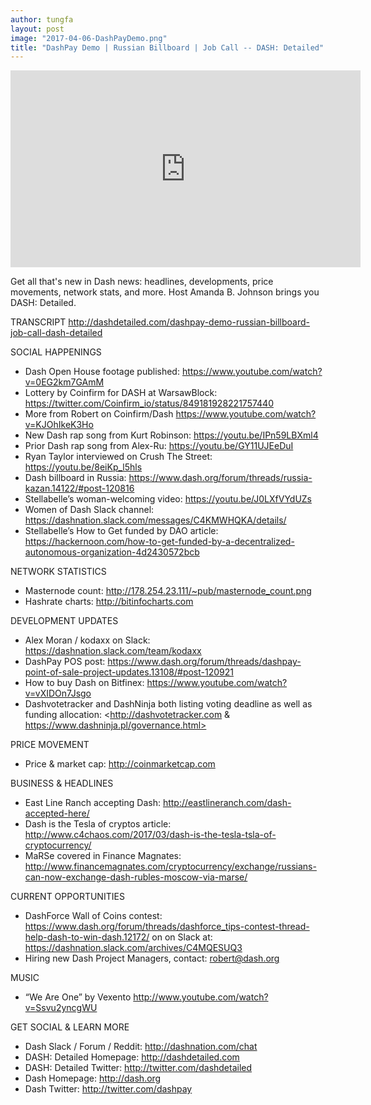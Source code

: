 ```yaml
---
author: tungfa
layout: post
image: "2017-04-06-DashPayDemo.png"
title: "DashPay Demo | Russian Billboard | Job Call -- DASH: Detailed"
---
```

<iframe width="560" height="315" src="https://www.youtube.com/embed/Z03lcaJItoI" frameborder="0" allowfullscreen></iframe>

Get all that's new in Dash news: headlines, developments, price movements, network stats, and more. Host Amanda B. Johnson brings you DASH: Detailed.

TRANSCRIPT
<http://dashdetailed.com/dashpay-demo-russian-billboard-job-call-dash-detailed>

SOCIAL HAPPENINGS
- Dash Open House footage published: <https://www.youtube.com/watch?v=0EG2km7GAmM>
- Lottery by Coinfirm for DASH at WarsawBlock: <https://twitter.com/Coinfirm_io/status/849181928221757440>
- More from Robert on Coinfirm/Dash <https://www.youtube.com/watch?v=KJOhIkeK3Ho>
- New Dash rap song from Kurt Robinson: <https://youtu.be/IPn59LBXml4> 
- Prior Dash rap song from Alex-Ru: <https://youtu.be/GY11UJEeDuI>
- Ryan Taylor interviewed on Crush The Street: <https://youtu.be/8eiKp_l5hls> 
- Dash billboard in Russia: <https://www.dash.org/forum/threads/russia-kazan.14122/#post-120816>
- Stellabelle’s woman-welcoming video: <https://youtu.be/J0LXfVYdUZs>
- Women of Dash Slack channel: <https://dashnation.slack.com/messages/C4KMWHQKA/details/>
- Stellabelle’s How to Get funded by DAO article: <https://hackernoon.com/how-to-get-funded-by-a-decentralized-autonomous-organization-4d2430572bcb>

NETWORK STATISTICS
- Masternode count: <http://178.254.23.111/~pub/masternode_count.png>
- Hashrate charts: <http://bitinfocharts.com>

DEVELOPMENT UPDATES
- Alex Moran / kodaxx on Slack: <https://dashnation.slack.com/team/kodaxx>
- DashPay POS post: <https://www.dash.org/forum/threads/dashpay-point-of-sale-project-updates.13108/#post-120921>
- How to buy Dash on Bitfinex: <https://www.youtube.com/watch?v=vXIDOn7Jsgo>
- Dashvotetracker and DashNinja both listing voting deadline as well as funding allocation: <http://dashvotetracker.com & https://www.dashninja.pl/governance.html>

PRICE MOVEMENT
- Price & market cap: <http://coinmarketcap.com>

BUSINESS & HEADLINES
- East Line Ranch accepting Dash: <http://eastlineranch.com/dash-accepted-here/>
- Dash is the Tesla of cryptos article: <http://www.c4chaos.com/2017/03/dash-is-the-tesla-tsla-of-cryptocurrency/>
- MaRSe covered in Finance Magnates: <http://www.financemagnates.com/cryptocurrency/exchange/russians-can-now-exchange-dash-rubles-moscow-via-marse/>

CURRENT OPPORTUNITIES
- DashForce Wall of Coins contest: <https://www.dash.org/forum/threads/dashforce_tips-contest-thread-help-dash-to-win-dash.12172/> on on Slack at: <https://dashnation.slack.com/archives/C4MQESUQ3> 
- Hiring new Dash Project Managers, contact: <robert@dash.org>

MUSIC
- “We Are One” by Vexento <http://www.youtube.com/watch?v=Ssvu2yncgWU>

GET SOCIAL & LEARN MORE
- Dash Slack / Forum / Reddit: <http://dashnation.com/chat>
- DASH: Detailed Homepage: <http://dashdetailed.com>
- DASH: Detailed Twitter: <http://twitter.com/dashdetailed>
- Dash Homepage: <http://dash.org>
- Dash Twitter: <http://twitter.com/dashpay>
